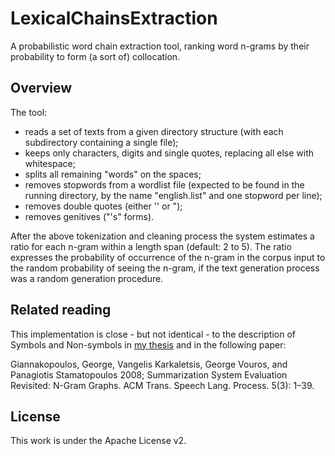 # LexicalChainsExtraction
A probabilistic word chain extraction tool, ranking word n-grams by their probability to form (a sort of) collocation.

## Overview
The tool:
- reads a set of texts from a given directory structure (with each subdirectory containing a single file);
- keeps only characters, digits and single quotes, replacing all else with whitespace;
- splits all remaining "words" on the spaces;
- removes stopwords from a wordlist file (expected to be found in the running directory, by the name "english.list" and 
one stopword per line);
- removes double quotes (either '' or ");
- removes genitives ("'s" forms).

After the above tokenization and cleaning process the system estimates a ratio for each n-gram within a length span (default: 2 to 5).
The ratio expresses the probability of occurrence of the n-gram in the corpus input to the random probability of seeing the n-gram, 
if the text generation process was a random generation procedure.

## Related reading
This implementation is close - but not identical - to the description of Symbols and Non-symbols in 
[my thesis](http://users.iit.demokritos.gr/~ggianna/Publications/thesis.pdf)
and in the following paper:

Giannakopoulos, George, Vangelis Karkaletsis, George Vouros, and Panagiotis Stamatopoulos 2008; Summarization System Evaluation Revisited: N-Gram Graphs. ACM Trans. Speech Lang. Process. 5(3): 1–39.


## License
This work is under the Apache License v2.

